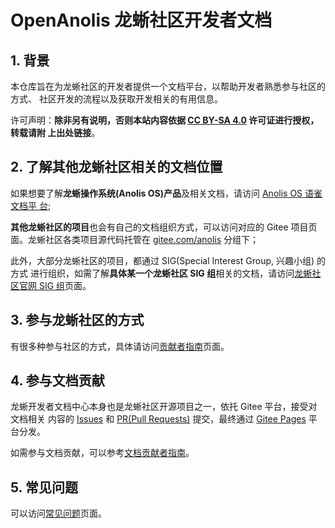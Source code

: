 # OpenAnolis 龙蜥社区开发者文档

## 1. 背景

本仓库旨在为龙蜥社区的开发者提供一个文档平台，以帮助开发者熟悉参与社区的方式、
社区开发的流程以及获取开发相关的有用信息。

许可声明：**除非另有说明，否则本站内容依据 [CC BY-SA
4.0](https://creativecommons.org/licenses/by-sa/4.0/") 许可证进行授权，转载请附
上出处链接**。

## 2. 了解其他龙蜥社区相关的文档位置

如果想要了解**龙蜥操作系统(Anolis OS)产品**及相关文档，请访问 [Anolis OS 语雀文档平
台](https://www.yuque.com/anolis-docs);

**其他龙蜥社区的项目**也会有自己的文档组织方式，可以访问对应的
Gitee 项目页面。龙蜥社区各类项目源代码托管在
[gitee.com/anolis](https://gitee.com/anolis) 分组下；

此外，大部分龙蜥社区的项目，都通过 SIG(Special Interest Group, 兴趣小组) 的方式
进行组织，如需了解**具体某一个龙蜥社区 SIG 组**相关的文档，请访问[龙蜥社区官网 SIG
组](https://openanolis.org/sig)页面。

## 3. 参与龙蜥社区的方式

有很多种参与社区的方式，具体请访问[贡献者指南](/CONTRIBUTING.md)页面。

## 4. 参与文档贡献

龙蜥开发者文档中心本身也是龙蜥社区开源项目之一，依托 Gitee 平台，接受对文档相关
内容的 [Issues](https://gitee.com/anolis/docs/issues) 和 [PR(Pull
Requests)](https://gitee.com/anolis/docs/pulls) 提交，最终通过 [Gitee
Pages](https://gitee.com/help/articles/4136) 平台分发。

如需参与文档贡献，可以参考[文档贡献者指南](/CONTRIBUTION-DOCS.md)。

## 5. 常见问题

可以访问[常见问题](/FAQ.md)页面。
